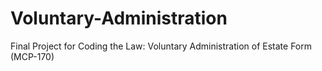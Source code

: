 # Voluntary-Administration
Final Project for Coding the Law: Voluntary Administration of Estate Form (MCP-170)
